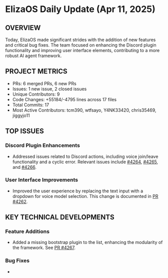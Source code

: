 # ElizaOS Daily Update (Apr 11, 2025)

## OVERVIEW 
Today, ElizaOS made significant strides with the addition of new features and critical bug fixes. The team focused on enhancing the Discord plugin functionality and improving user interface elements, contributing to a more robust AI agent framework.

## PROJECT METRICS
- PRs: 6 merged PRs, 6 new PRs
- Issues: 1 new issue, 2 closed issues
- Unique Contributors: 9
- Code Changes: +55184/-4795 lines across 17 files
- Total Commits: 17
- Most Active Contributors: tcm390, wtfsayo, Y4NK33420, chris35469, jiggyjo11

## TOP ISSUES
### Discord Plugin Enhancements
- Addressed issues related to Discord actions, including voice join/leave functionality and a cyclic error. Relevant issues include [#4264](https://github.com/elizaos/eliza/pull/4264), [#4265](https://github.com/elizaos/eliza/pull/4265), and [#4266](https://github.com/elizaos/eliza/pull/4266).

### User Interface Improvements
- Improved the user experience by replacing the text input with a dropdown for voice model selection. This change is documented in [PR #4262](https://github.com/elizaos/eliza/pull/4262).

## KEY TECHNICAL DEVELOPMENTS
### Feature Additions
- Added a missing bootstrap plugin to the list, enhancing the modularity of the framework. See [PR #4267](https://github.com/elizaos/eliza/pull/4267).

### Bug Fixes
-